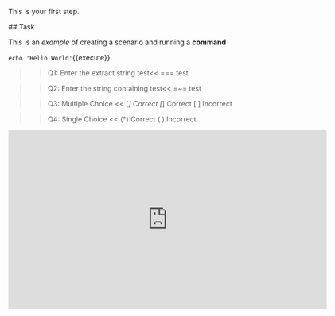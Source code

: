 This is your first step.

## Task

This is an _example_ of creating a scenario and running a **command**

`echo 'Hello World'`{{execute}}

>>Q1: Enter the extract string test<<
=== test

>>Q2: Enter the string containing test<<
=~= test

>>Q3: Multiple Choice <<
[*] Correct
[*] Correct
[ ] Incorrect

>>Q4: Single Choice <<
(*) Correct
( ) Incorrect

<iframe src="https://player.vimeo.com/video/287749570?quality=720p&title=0&portrait=0&byline=0&autoplay=1" width="640" height="360" frameborder="0" allowfullscreen></iframe>

